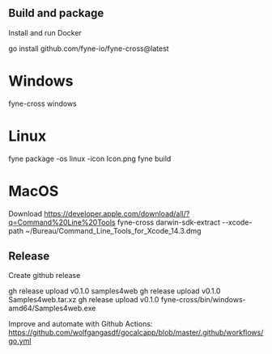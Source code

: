 Build and package
-----------------

Install and run Docker

go install github.com/fyne-io/fyne-cross@latest
# Windows
fyne-cross windows
# Linux
fyne package -os linux -icon Icon.png
fyne build
# MacOS
Download https://developer.apple.com/download/all/?q=Command%20Line%20Tools
fyne-cross darwin-sdk-extract --xcode-path ~/Bureau/Command_Line_Tools_for_Xcode_14.3.dmg

Release
-------
Create github release

gh release upload v0.1.0 samples4web
gh release upload v0.1.0 Samples4web.tar.xz
gh release upload v0.1.0 fyne-cross/bin/windows-amd64/Samples4web.exe

Improve and automate with Github Actions:
https://github.com/wolfgangasdf/gocalcapp/blob/master/.github/workflows/go.yml